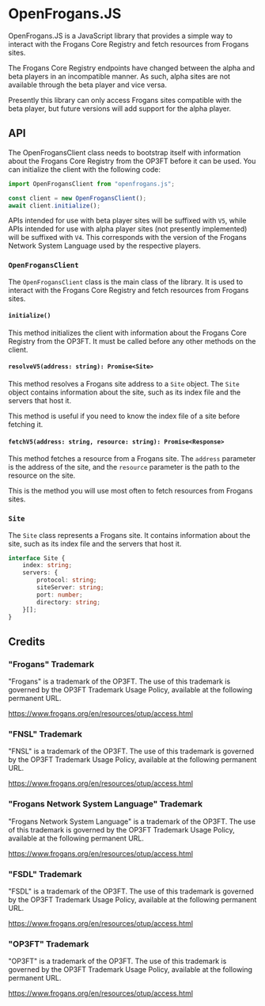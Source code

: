 # OpenFrogans.JS

OpenFrogans.JS is a JavaScript library that provides a simple way to interact with the Frogans Core Registry and fetch resources from Frogans sites.

The Frogans Core Registry endpoints have changed between the alpha and beta players in an incompatible manner. As such, alpha sites are not available through the beta player and vice versa.

Presently this library can only access Frogans sites compatible with the beta player, but future versions will add support for the alpha player.

## API

The OpenFrogansClient class needs to bootstrap itself with information about the Frogans Core Registry from the OP3FT before it can be used. You can initialize the client with the following code:

```javascript
import OpenFrogansClient from "openfrogans.js";

const client = new OpenFrogansClient();
await client.initialize();
```

APIs intended for use with beta player sites will be suffixed with `V5`, while APIs intended for use with alpha player sites (not presently implemented) will be suffixed with `V4`. This corresponds with the version of the Frogans Network System Language used by the respective players.

### `OpenFrogansClient`

The `OpenFrogansClient` class is the main class of the library. It is used to interact with the Frogans Core Registry and fetch resources from Frogans sites.

#### `initialize()`

This method initializes the client with information about the Frogans Core Registry from the OP3FT. It must be called before any other methods on the client.

#### `resolveV5(address: string): Promise<Site>`

This method resolves a Frogans site address to a `Site` object. The `Site` object contains information about the site, such as its index file and the servers that host it.

This method is useful if you need to know the index file of a site before fetching it.

#### `fetchV5(address: string, resource: string): Promise<Response>`

This method fetches a resource from a Frogans site. The `address` parameter is the address of the site, and the `resource` parameter is the path to the resource on the site.

This is the method you will use most often to fetch resources from Frogans sites.

### `Site`

The `Site` class represents a Frogans site. It contains information about the site, such as its index file and the servers that host it.

```typescript
interface Site {
	index: string;
	servers: {
		protocol: string;
		siteServer: string;
		port: number;
		directory: string;
	}[];
}
```

## Credits

### "Frogans" Trademark

"Frogans" is a trademark of the OP3FT. The use of this trademark is governed by the OP3FT Trademark Usage Policy, available at the following permanent URL.

https://www.frogans.org/en/resources/otup/access.html

### "FNSL" Trademark

"FNSL" is a trademark of the OP3FT. The use of this trademark is governed by the OP3FT Trademark Usage Policy, available at the following permanent URL.

https://www.frogans.org/en/resources/otup/access.html

### "Frogans Network System Language" Trademark

"Frogans Network System Language" is a trademark of the OP3FT. The use of this trademark is governed by the OP3FT Trademark Usage Policy, available at the following permanent URL.

https://www.frogans.org/en/resources/otup/access.html

### "FSDL" Trademark

"FSDL" is a trademark of the OP3FT. The use of this trademark is governed by the OP3FT Trademark Usage Policy, available at the following permanent URL.

https://www.frogans.org/en/resources/otup/access.html

### "OP3FT" Trademark

"OP3FT" is a trademark of the OP3FT. The use of this trademark is governed by the OP3FT Trademark Usage Policy, available at the following permanent URL.

https://www.frogans.org/en/resources/otup/access.html